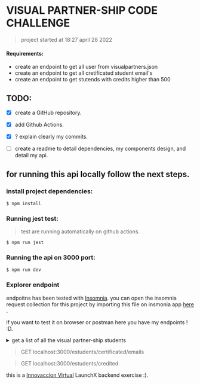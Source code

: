 
# VISUAL PARTNER-SHIP CODE CHALLENGE


> project started at 18:27 april 28 2022

#### Requirements:

- create an endpoint to get all user from visualpartners.json
- create an endpoint to get all cretificated student email's
- create an endpoint to get stutends with credits higher than 500


## TODO:

- [x] create a GitHub repository.
- [x] add Github Actions.
- [x] ? explain clearly my commits.
- [ ] create a readme to detail dependencies, my components design, and detail my   api.



## for running this api locally follow the next steps.

### install project dependencies:

```
$ npm install 
```


### Running jest test:

> test are running automatically on github actions.

```
$ npm run jest
```


### Running the api on 3000 port:

```
$ npm run dev
```


### Explorer endpoint

endpoitns has been tested with [Insomnia](https://insomnia.rest/). you can open the insomnia request collection for this project by importing this file on insmonia app [here](https://github.com/MauroMontan/code-challenge-launchX/tree/main/insomnia-collection) .

if you want to test it on browser or postman here you have my endpoints ! :D.

<details>
  <summary> get a list of all the visual partner-ship students </summary>
  
    > GET localhost:3000/students
</details>


> GET localhost:3000/estudents/certificated/emails

> GET localhost:3000/estudents/credited


this is a [Innovaccion Virtual](https://www.instagram.com/innovaccionvirtual/) LaunchX backend exercise :).
